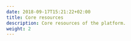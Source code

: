 ```yaml
---
date: 2018-09-17T15:21:22+02:00
title: Core resources
description: Core resources of the platform.
weight: 2
---
```

